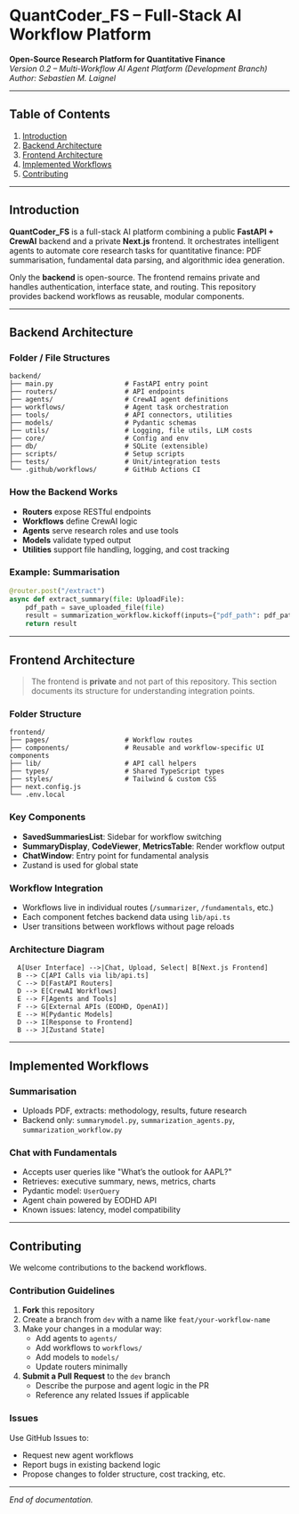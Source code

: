 # QuantCoder_FS – Full-Stack AI Workflow Platform

**Open-Source Research Platform for Quantitative Finance**  
*Version 0.2 – Multi-Workflow AI Agent Platform (Development Branch)*  
*Author: Sebastien M. Laignel*

---

## Table of Contents

1. [Introduction](#introduction)  
2. [Backend Architecture](#backend-architecture)  
3. [Frontend Architecture](#frontend-architecture)  
4. [Implemented Workflows](#implemented-workflows)  
5. [Contributing](#contributing)

---

## Introduction

**QuantCoder_FS** is a full-stack AI platform combining a public **FastAPI + CrewAI** backend and a private **Next.js** frontend. It orchestrates intelligent agents to automate core research tasks for quantitative finance: PDF summarisation, fundamental data parsing, and algorithmic idea generation.

Only the **backend** is open-source. The frontend remains private and handles authentication, interface state, and routing. This repository provides backend workflows as reusable, modular components.

---

## Backend Architecture

### Folder / File Structures

```
backend/
├── main.py                  # FastAPI entry point
├── routers/                 # API endpoints
├── agents/                  # CrewAI agent definitions
├── workflows/               # Agent task orchestration
├── tools/                   # API connectors, utilities
├── models/                  # Pydantic schemas
├── utils/                   # Logging, file utils, LLM costs
├── core/                    # Config and env
├── db/                      # SQLite (extensible)
├── scripts/                 # Setup scripts
├── tests/                   # Unit/integration tests
└── .github/workflows/       # GitHub Actions CI
```

### How the Backend Works

- **Routers** expose RESTful endpoints
- **Workflows** define CrewAI logic
- **Agents** serve research roles and use tools
- **Models** validate typed output
- **Utilities** support file handling, logging, and cost tracking

### Example: Summarisation

```python
@router.post("/extract")
async def extract_summary(file: UploadFile):
    pdf_path = save_uploaded_file(file)
    result = summarization_workflow.kickoff(inputs={"pdf_path": pdf_path}).to_dict()
    return result
```

---

## Frontend Architecture

> The frontend is **private** and not part of this repository. This section documents its structure for understanding integration points.

### Folder Structure

```
frontend/
├── pages/                   # Workflow routes
├── components/              # Reusable and workflow-specific UI components
├── lib/                     # API call helpers
├── types/                   # Shared TypeScript types
├── styles/                  # Tailwind & custom CSS
├── next.config.js
└── .env.local
```

### Key Components

- **SavedSummariesList**: Sidebar for workflow switching
- **SummaryDisplay**, **CodeViewer**, **MetricsTable**: Render workflow output
- **ChatWindow**: Entry point for fundamental analysis
- Zustand is used for global state

### Workflow Integration

- Workflows live in individual routes (`/summarizer`, `/fundamentals`, etc.)
- Each component fetches backend data using `lib/api.ts`
- User transitions between workflows without page reloads

### Architecture Diagram

```flowchart TD
  A[User Interface] -->|Chat, Upload, Select| B[Next.js Frontend]
  B --> C[API Calls via lib/api.ts]
  C --> D[FastAPI Routers]
  D --> E[CrewAI Workflows]
  E --> F[Agents and Tools]
  F --> G[External APIs (EODHD, OpenAI)]
  E --> H[Pydantic Models]
  D --> I[Response to Frontend]
  B --> J[Zustand State]
```

---

## Implemented Workflows

### Summarisation

- Uploads PDF, extracts: methodology, results, future research
- Backend only: `summarymodel.py`, `summarization_agents.py`, `summarization_workflow.py`

### Chat with Fundamentals

- Accepts user queries like "What’s the outlook for AAPL?"
- Retrieves: executive summary, news, metrics, charts
- Pydantic model: `UserQuery`
- Agent chain powered by EODHD API
- Known issues: latency, model compatibility

---

## Contributing

We welcome contributions to the backend workflows.

### Contribution Guidelines

1. **Fork** this repository
2. Create a branch from `dev` with a name like `feat/your-workflow-name`
3. Make your changes in a modular way:
   - Add agents to `agents/`
   - Add workflows to `workflows/`
   - Add models to `models/`
   - Update routers minimally
4. **Submit a Pull Request** to the `dev` branch
   - Describe the purpose and agent logic in the PR
   - Reference any related Issues if applicable

### Issues

Use GitHub Issues to:
- Request new agent workflows
- Report bugs in existing backend logic
- Propose changes to folder structure, cost tracking, etc.

---

_End of documentation._

